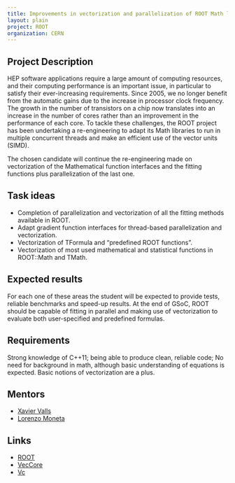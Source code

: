 ```yaml
---
title: Improvements in vectorization and parallelization of ROOT Math libraries
layout: plain
project: ROOT
organization: CERN
---
```


## Project Description

HEP software applications require a large amount of computing resources,
and their computing performance is an important issue, in particular to satisfy
their ever-increasing requirements. Since 2005, we no longer benefit from the
automatic gains due to the increase in processor clock frequency. The growth in
the number of transistors on a chip now translates into an increase in the number
of cores rather than an improvement in the performance of each core. To tackle
these challenges, the ROOT project has been undertaking a re-engineering to adapt
its Math libraries to run in multiple concurrent threads and make an efficient
use of the vector units (SIMD).

The chosen candidate will continue the re-engineering made on vectorization of
the Mathematical function interfaces and the fitting functions plus parallelization
of the last one.

## Task ideas

  * Completion of parallelization and vectorization of all the fitting methods available
    in ROOT. 
  * Adapt gradient function interfaces for thread-based parallelization and vectorization.
  * Vectorization of TFormula and “predefined ROOT functions”.
  * Vectorization of most used mathematical and statistical functions in ROOT::Math and TMath.

## Expected results
For each one of these areas the student will be expected to provide tests, reliable
benchmarks and speed-up results. At the end of GSoC, ROOT should be capable of fitting
in parallel and making use of vectorization to evaluate both user-specified and predefined formulas.

## Requirements
Strong knowledge of C++11; being able to produce clean, reliable code; No need for
background in math, although basic understanding of equations is expected. Basic
notions of vectorization are a plus.

## Mentors

  * [Xavier Valls](mailto:xavier.valls.pla@cern.ch)
  * [Lorenzo Moneta](mailto:Lorenzo.Moneta@cern.ch)

## Links

  * [ROOT](https://root.cern/)
  * [VecCore](https://github.com/amadio/vecgeom)
  * [Vc](https://github.com/VcDevel/Vc)
